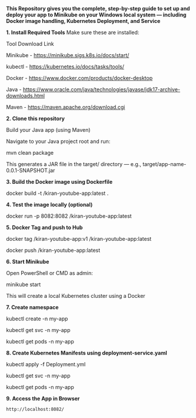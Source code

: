 **This Repository gives you the complete, step-by-step guide to set up and deploy your app to Minikube on your Windows local system — including Docker image handling, Kubernetes Deployment, and Service**

**1. Install Required Tools**
Make sure these are installed:

Tool	Download Link

Minikube -	https://minikube.sigs.k8s.io/docs/start/

kubectl	- https://kubernetes.io/docs/tasks/tools/

Docker	- https://www.docker.com/products/docker-desktop

Java -  https://www.oracle.com/java/technologies/javase/jdk17-archive-downloads.html

Maven  - https://maven.apache.org/download.cgi

**2. Clone this repository**

Build your Java app (using Maven)
   
Navigate to your Java project root and run:

mvn clean package

This generates a JAR file in the target/ directory — e.g., target/app-name-0.0.1-SNAPSHOT.jar

**3. Build the Docker image using Dockerfile**
   
docker build -t <your-dockerhub-username>/kiran-youtube-app:latest .

**4. Test the image locally (optional)**

docker run -p 8082:8082 <your-dockerhub-username>/kiran-youtube-app:latest

**5. Docker Tag and push to Hub**

docker tag <your-dockerhub-username>/kiran-youtube-app:v1 <your-dockerhub-username>/kiran-youtube-app:latest

docker push <your-dockerhub-username>/kiran-youtube-app:latest

**6. Start Minikube**
   
Open PowerShell or CMD as admin:

minikube start

This will create a local Kubernetes cluster using a Docker

**7. Create namespace**

   kubectl create -n my-app

   kubectl get svc -n my-app

   kubectl get pods -n my-app

**8. Create Kubernetes Manifests using deployment-service.yaml**

 kubectl apply -f Deployment.yml

 kubectl get svc -n my-app

 kubectl get pods -n my-app
 
 **9. Access the App in Browser**

    http://localhost:8082/

